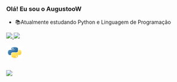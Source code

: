 ### Olá! Eu sou o AugustooW

- 📚Atualmente estudando Python e Linguagem de Programação

<div>
  <a href="https://github.com/AugustooW">
  <img height="180em" src="https://github-readme-stats.vercel.app/api?username=AugustooW&show_icons=true&theme=onedark&title_color=blue&icon_color=red&include_all_commits=true&count_private=true"/>
  <img height="180em" src="https://github-readme-stats.vercel.app/api/top-langs/?username=AugustooW&layout=compact&langs_count=7&theme=onedark&title_color=blue"/>
    
 <div style="display: inline_block"><br>
  <img align="center" alt="Augusto-Python" height="35" width="45" src="https://raw.githubusercontent.com/devicons/devicon/master/icons/python/python-original.svg">
</div>
    
 ##
 
<div> 
  <a href="https://instagram.com/augustoosantana_" target="_blank"><img src="https://img.shields.io/badge/-Instagram-%23E4405F?style=for-the-badge&logo=instagram&logoColor=white" target="_blank"></a>
</div>
    

 

